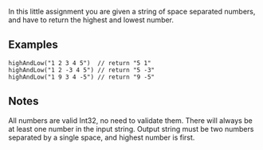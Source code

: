 In this little assignment you are given a string of space separated numbers, and have to return the highest and lowest number.

<h2>Examples</h2>

```shell
highAndLow("1 2 3 4 5")  // return "5 1"
highAndLow("1 2 -3 4 5") // return "5 -3"
highAndLow("1 9 3 4 -5") // return "9 -5"
```

<h2>Notes</h2>
All numbers are valid Int32, no need to validate them.
There will always be at least one number in the input string.
Output string must be two numbers separated by a single space, and highest number is first.